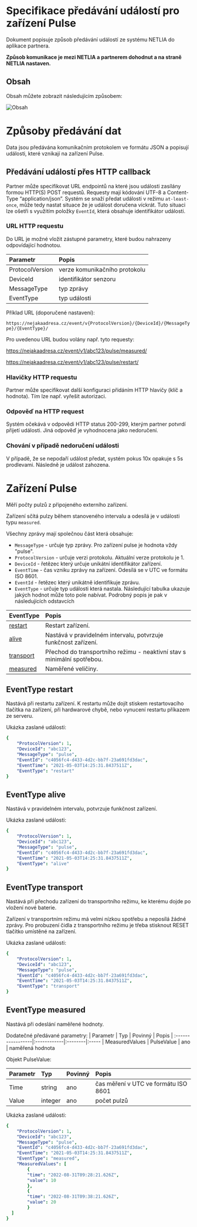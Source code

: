 # Specifikace předávání událostí pro zařízení Pulse

Dokument popisuje způsob předávání událostí ze systému NETLIA do aplikace partnera.

**Způsob komunikace je mezi NETLIA a partnerem dohodnut a na straně NETLIA nastaven.**

## Obsah

Obsah můžete zobrazit následujícím způsobem:

![Obsah](/images/table-of-contents.webp)

# Způsoby předávání dat

Data jsou předávána komunikačním protokolem ve formátu JSON a popisují události, které vznikají na zařízení Pulse.

## Předávání událostí přes HTTP callback

Partner může specifikovat URL endpointů na které jsou události zasílány formou HTTP(S) POST requestů. Requesty mají kódování UTF-8 a Content-Type “application/json”. Systém se snaží předat události v režimu `at-least-once`, může tedy nastat situace že je událost doručena víckrát. Tuto situaci lze ošetři s využitím položky `EventId`, která obsahuje identifikátor události.

### URL HTTP requestu

Do URL je možné vložit zástupné parametry, které budou nahrazeny odpovídající hodnotou.

| Parametr          | Popis                         |
| :-----------------|:------------------------------|
| ProtocolVersion   | verze komunikačního protokolu |
| DeviceId          | identifikátor senzoru         |
| MessageType       | typ zprávy                    |
| EventType         | typ události                  |

Příklad URL (doporučené nastavení):

`https://nejakaadresa.cz/event/v{ProtocolVersion}/{DeviceId}/{MessageType}/{EventType}/`

Pro uvedenou URL budou volány např. tyto requesty:

https://nejakaadresa.cz/event/v1/abc123/pulse/measured/

https://nejakaadresa.cz/event/v1/abc123/pulse/restart/

### Hlavičky HTTP requestu
Partner může specifikovat další konfiguraci přidáním HTTP hlavičy (klíč a hodnota). Tím lze např. vyřešit autorizaci.

### Odpověď na HTTP request

Systém očekává v odpovědi HTTP status 200-299, kterým partner potvrdí přijetí události. Jiná odpověď je vyhodnocena jako nedoručení.

### Chování v případě nedoručení události
 V případě, že se nepodaří událost předat, systém pokus 10x opakuje s 5s prodlevami. Následně je událost zahozena.

# Zařízení Pulse

Měří počty pulzů z připojeného externího zařízení.

Zařízení sčítá pulzy během stanoveného intervalu a odesílá je v události typu `measured`.

Všechny zprávy mají společnou část která obsahuje: 
* `MessageType` - určuje typ zprávy. Pro zařízení pulse je hodnota vždy "pulse".
* `ProtocolVersion` - určuje verzi protokolu. Aktuální verze protokolu je 1.
* `DeviceId` - řetězec který určuje unikátní identifikátor zařízení.
* `EventTime` - čas vzniku zprávy na zařízení. Odesílá se v UTC ve formátu ISO 8601.
* `EventId` - řetězec který unikátně identifikuje zprávu.
* `EventType` - určuje typ události která nastala. Následující tabulka ukazuje jakých hodnot může toto pole nabívat. Podrobný popis je pak v následujících odstavcích


| EventType                                   | Popis |
|:--------------------------------------------|:------|
| [restart](#eventtype-restart)               | Restart zařízení. |
| [alive](#eventtype-alive)                   | Nastává v pravidelném intervalu, potvrzuje funkčnost zařízení. |
| [transport](#eventtype-transport)           | Přechod do transportního režimu - neaktivní stav s minimální spotřebou. |
| [measured](#eventtype-measured)             | Naměřené veličiny. |

## EventType restart
Nastává při restartu zařízení. K restartu může dojít stiskem restartovacího tlačítka na zařízení, při hardwarové chybě, nebo vynucení restartu příkazem ze serveru.

Ukázka zaslané události:
```yaml
{
    "ProtocolVersion": 1,
    "DeviceId": "abc123",
    "MessageType": "pulse",
    "EventId": "c4056fc4-d433-4d2c-bb7f-23a691fd3dac",
    "EventTime": "2021-05-03T14:25:31.8437511Z",
    "EventType": "restart"
}
```

## EventType alive
Nastává v pravidelném intervalu, potvrzuje funkčnost zařízení.

Ukázka zaslané události:
```yaml
{
    "ProtocolVersion": 1,
    "DeviceId": "abc123",
    "MessageType": "pulse",
    "EventId": "c4056fc4-d433-4d2c-bb7f-23a691fd3dac",
    "EventTime": "2021-05-03T14:25:31.8437511Z",
    "EventType": "alive"
}
```

## EventType transport
Nastává při přechodu zařízení do transportního režimu, ke kterému dojde po vložení nové baterie.

Zařízení v transportním režimu má velmi nízkou spotřebu a neposílá žádné zprávy. Pro probuzení čidla z transportního režimu je třeba stisknout RESET tlačítko umístěné na zařízení.

Ukázka zaslané události:
```yaml
{
    "ProtocolVersion": 1,
    "DeviceId": "abc123",
    "MessageType": "pulse",
    "EventId": "c4056fc4-d433-4d2c-bb7f-23a691fd3dac",
    "EventTime": "2021-05-03T14:25:31.8437511Z",
    "EventType": "transport"
}
```

## EventType measured
Nastává při odeslání naměřené hodnoty.

Dodatečné předávané parametry:
| Parametr          | Typ         | Povinný | Popis
| :-----------------|:------------|:--------|:-----
| MeasuredValues    | PulseValue  | ano     | naměřená hodnota

Objekt PulseValue:

| Parametr          | Typ     | Povinný | Popis
| :-----------------|:--------|:--------|:-----
| Time              | string  | ano     | čas měření v UTC ve formátu ISO 8601
| Value             | integer | ano     | počet pulzů

Ukázka zaslané události:
```yaml
{
    "ProtocolVersion": 1,
    "DeviceId": "abc123",
    "MessageType": "pulse",
    "EventId": "c4056fc4-d433-4d2c-bb7f-23a691fd3dac",
    "EventTime": "2021-05-03T14:25:31.8437511Z",
    "EventType": "measured",
    "MeasuredValues": [
        {
        "time": "2022-08-31T09:28:21.626Z",
        "value": 10
        },
        {
        "time": "2022-08-31T09:38:21.626Z",
        "value": 20
        }
  ]
}
```